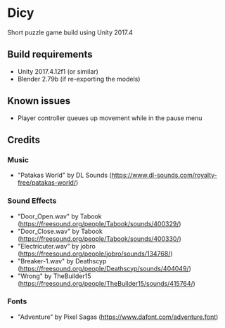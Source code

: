 Dicy
====

Short puzzle game build using Unity 2017.4

## Build requirements
- Unity 2017.4.12f1 (or similar)
- Blender 2.79b (if re-exporting the models)

## Known issues
- Player controller queues up movement while in the pause menu



## Credits

### Music
- "Patakas World" by DL Sounds (https://www.dl-sounds.com/royalty-free/patakas-world/)

### Sound Effects
- "Door_Open.wav" by Tabook (https://freesound.org/people/Tabook/sounds/400329/)
- "Door_Close.wav" by Tabook (https://freesound.org/people/Tabook/sounds/400330/)
- "Electricuter.wav" by jobro (https://freesound.org/people/jobro/sounds/134768/)
- "Breaker-1.wav" by Deathscyp (https://freesound.org/people/Deathscyp/sounds/404049/)
- "Wrong" by TheBuilder15 (https://freesound.org/people/TheBuilder15/sounds/415764/)

### Fonts
- "Adventure" by Pixel Sagas (https://www.dafont.com/adventure.font)